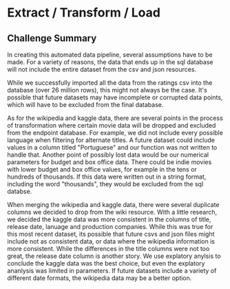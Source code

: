 # Extract / Transform / Load
## Challenge Summary

In creating this automated data pipeline, several assumptions have to be made. For a variety of reasons, the data that ends up in the sql database will not include the entire dataset from the csv and json resources.

While we successfully imported all the data from the ratings csv into the database (over 26 million rows), this might not always be the case. It's possible that future datasets may have incomplete or corrupted data points, which will have to be excluded from the final database.

As for the wikipedia and kaggle data, there are several points in the process of transformation where certain movie data will be dropped and excluded from the endpoint database. For example, we did not include every possible language when filtering for alternate titles. A future dataset could include values in a column titled "Portuguese" and our function was not written to handle that. Another point of possibly lost data would be our numerical parameters for budget and box office data. There could be indie movies with lower budget and box office values, for example in the tens or hundreds of thousands. If this data were written out in a string format, including the word "thousands", they would be excluded from the sql databse.

When merging the wikipedia and kaggle data, there were several duplicate columns we decided to drop from the wiki resource. With a little research, we decided the kaggle data was more consistent in the columns of title, release date, lanuage and production companies. While this was true for this most recent dataset, its possible that future csvs and json files might include not as consistent data, or data where the wikipedia information is more consistent. While the differences in the title columns were not too great, the release date column is another story. We use explatory anylsis to conclude the kaggle data was the best choice, but even the explatory ananlysis was limited in parameters. If future datasets include a variety of different date formats, the wikipedia data may be a better option.

